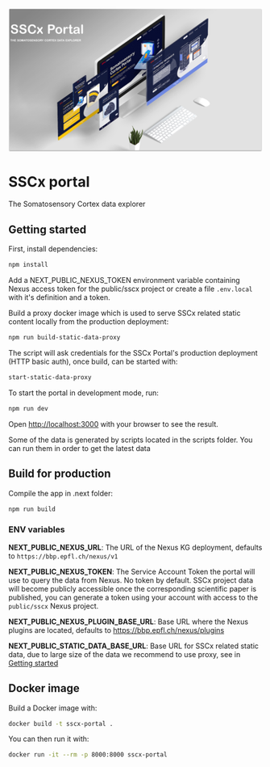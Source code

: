 ![SSCx illustration](./doc/sscx.png)

# SSCx portal
The Somatosensory Cortex data explorer

## Getting started

First, install dependencies:
```bash
npm install
```

Add a NEXT_PUBLIC_NEXUS_TOKEN environment variable containing Nexus access token for the public/sscx project
or create a file `.env.local` with it's definition and a token.

Build a proxy docker image which is used to serve SSCx related static content locally from the production deployment:
```bash
npm run build-static-data-proxy
```
The script will ask credentials for the SSCx Portal's production deployment (HTTP basic auth), once build,
can be started with:
```bash
start-static-data-proxy
```

To start the portal in development mode, run:

```bash
npm run dev
```

Open [http://localhost:3000](http://localhost:3000) with your browser to see the result.

Some of the data is generated by scripts located in the scripts folder. You can run them in order to get the latest data

## Build for production

Compile the app in .next folder:

```bash
npm run build
```
### ENV variables

**NEXT_PUBLIC_NEXUS_URL**: The URL of the Nexus KG deployment, defaults to `https://bbp.epfl.ch/nexus/v1`

**NEXT_PUBLIC_NEXUS_TOKEN**: The Service Account Token the portal will use to query the data from Nexus. No token by default. SSCx project data will become publicly accessible once the corresponding scientific paper is published, you can generate a token using your account with access to the `public/sscx` Nexus project.

**NEXT_PUBLIC_NEXUS_PLUGIN_BASE_URL**: Base URL where the Nexus plugins are located, defaults to https://bbp.epfl.ch/nexus/plugins

**NEXT_PUBLIC_STATIC_DATA_BASE_URL**: Base URL for SSCx related static data, due to large size of the data we recommend to use proxy, see in [Getting started](#getting-started)


## Docker image

Build a Docker image with:
```bash
docker build -t sscx-portal .
```

You can then run it with:
```bash
docker run -it --rm -p 8000:8000 sscx-portal
```